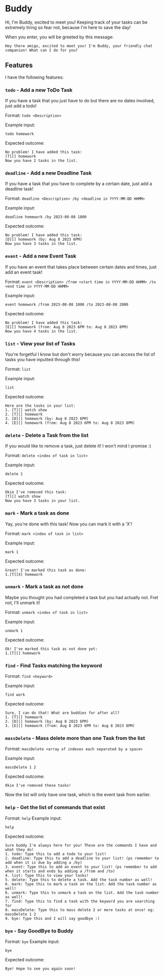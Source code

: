 # Buddy

Hi, I'm Buddy, excited to meet you! Keeping track of your tasks can be extremely tiring so fear not, because I'm here to save the day!

When you enter, you will be greeted by this message:

```
Hey there amigo, excited to meet you! I'm Buddy, your friendly chat companion! What can I do for you?
```

## Features 

I have the following features:

### `todo` - Add a new ToDo Task

If you have a task that you just have to do but there are no dates involved, just add a todo! 

Format:  `todo <Description>`

Example input:
```
todo homework
```

Expected outcome:
```
No problem! I have added this task:
[T][] homework
Now you have 2 tasks in the list.
```


### `deadline` - Add a new Deadline Task

If you have a task that you have to complete by a certain date, just add a deadline task!

Format:  `deadline <Description> /by <deadline in YYYY-MM-DD HHMM>`

Example input:
```
deadline homework /by 2023-08-08 1800
```
Expected outcome:
```
No problem! I have added this task:
[D][] homework (by: Aug 8 2023 6PM)
Now you have 3 tasks in the list.
```

### `event` - Add a new Event Task

If you have an event that takes place between certain dates and times, just add an event task!

Format:  `event <Description> /from <start time in YYYY-MM-DD HHMM> /to <end time in YYYY-MM-DD HHMM>`

Example input:
```
event homework /from 2023-08-08 1800 /to 2023-08-08 2000
```
Expected outcome:
```
No problem! I have added this task:
[E][] homework (from: Aug 8 2023 6PM to: Aug 8 2023 8PM)
Now you have 4 tasks in the list.
```

### `list` - View your list of Tasks

You're forgetful I know but don't worry because you can access the list of tasks you have inputted through this!

Format: `list`

Example input:
```
list
```
Expected outcome:
```
Here are the tasks in your list:
1. [T][] watch show
2. [T][] homework
3. [D][] homework (by: Aug 8 2023 6PM)
4. [E][] homework (from: Aug 8 2023 6PM to: Aug 8 2023 8PM)
```

### `delete` - Delete a Task from the list

If you would like to remove a task, just delete it! I won't mind I promise :)

Format: `delete <index of task in list>`

Example input:
```
delete 1
```

Expected outcome:
```
Okie I've removed this task:
[T][] watch show
Now you have 3 tasks in your list.
```

### `mark` - Mark a task as done

Yay, you're done with this task! Now you can mark it with a 'X'!

Format: `mark <index of task in list>`

Example input:
```
mark 1
```
Expected outcome:
```
Great! I've marked this task as done:
1.[T][X] homework
```

### `unmark` - Mark a task as not done

Maybe you thought you had completed a task but you had actually not. Fret not, I'll unmark it!

Format: `unmark <index of task in list>`

Example input:
```
unmark 1
```
Expected outcome:
```
Ok! I've marked this task as not done yet:
1.[T][] homework
```

### `find` - Find Tasks matching the keyword

Format: `find <keyword>`

Example input:
```
find work
```

Expected outcome:
```
Sure, I can do that! What are buddies for after all?
1. [T][] homework
2. [D][] homework (by: Aug 8 2023 6PM)
3. [E][] homework (from: Aug 8 2023 6PM to: Aug 8 2023 8PM)
```

### `massDelete` - Mass delete more than one Task from the list

Format: `massDelete <array of indexes each separated by a space>`

Example input:
```
massDelete 1 2
```
Expected outcome:
```
Okie I've removed these tasks!
```
Now the list will only have one task, which is the event task from earlier.

### `help` - Get the list of commands that exist

Format: `help`
Example input:
```
help
```

Expected outcome:
```
Sure buddy I'm always here for you! These are the commands I have and what they do!
1. todo: Type this to add a todo to your list!
2. deadline: Type this to add a deadline to your list! (ps remember to add when it is due by adding a /by)
3. event: Type this to add an event to your list! (ps remember to add when it starts and ends by adding a /from and /to)
4. list: Type this to view your tasks!
5. delete: Type this to delete a task. Add the task number as well!
6. mark: Type this to mark a task on the list. Add the task number as well!
6. unmark: Type this to unmark a task on the list. Add the task number as well!
7. find: Type this to find a task with the keyword you are searching for
8. massDelete: Type this to mass delete 2 or more tasks at once! eg: massDelete 1 2
9. bye: Type this and I will say goodbye :(
```

### `bye` - Say GoodBye to Buddy

Format: `bye`
Example input:
```
bye
```

Expected outcome:
```
Bye! Hope to see you again soon!
```
